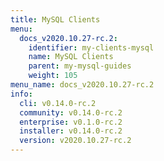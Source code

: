 ```yaml
---
title: MySQL Clients
menu:
  docs_v2020.10.27-rc.2:
    identifier: my-clients-mysql
    name: MySQL Clients
    parent: my-mysql-guides
    weight: 105
menu_name: docs_v2020.10.27-rc.2
info:
  cli: v0.14.0-rc.2
  community: v0.14.0-rc.2
  enterprise: v0.1.0-rc.2
  installer: v0.14.0-rc.2
  version: v2020.10.27-rc.2
---
```


